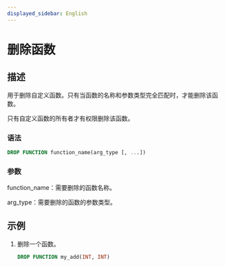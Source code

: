 ```yaml
---
displayed_sidebar: English
---
```


# 删除函数

## 描述

用于删除自定义函数。只有当函数的名称和参数类型完全匹配时，才能删除该函数。

只有自定义函数的所有者才有权限删除该函数。

### 语法

```sql
DROP FUNCTION function_name(arg_type [, ...])
```

### 参数

function_name：需要删除的函数名称。

arg_type：需要删除的函数的参数类型。

## 示例

1. 删除一个函数。

   ```sql
   DROP FUNCTION my_add(INT, INT)
   ```
